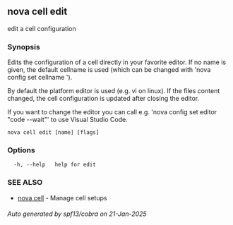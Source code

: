 ## nova cell edit

edit a cell configuration

### Synopsis

Edits the configuration of a cell directly in your favorite editor.
If no name is given, the default cellname is used (which can be changed with 'nova config set cellname <name>').
	
By default the platform editor is used (e.g. vi on linux).
If the files content changed, the cell configuration is updated after closing the editor.

If you want to change the editor you can call e.g. 'nova config set editor "code --wait"' to use Visual Studio Code.
	

```
nova cell edit [name] [flags]
```

### Options

```
  -h, --help   help for edit
```

### SEE ALSO

* [nova cell](nova_cell.md)	 - Manage cell setups

###### Auto generated by spf13/cobra on 21-Jan-2025
